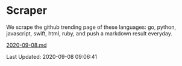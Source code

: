# Scraper

We scrape the github trending page of these languages: go, python, javascript, swift, html, ruby, and push a markdown result everyday.

[2020-09-08.md](https://github.com/henson/Scraper/blob/master/2020-09-08.md)

Last Updated: 2020-09-08 09:06:41